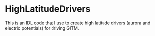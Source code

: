 # HighLatitudeDrivers
This is an IDL code that I use to create high latitude drivers (aurora and electric potentials) for driving GITM.
